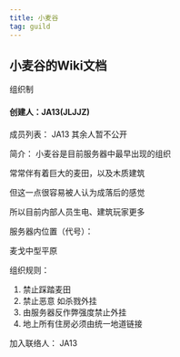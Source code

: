```yaml
---
title: 小麦谷
tag: guild
---
```


## **小麦谷的Wiki文档**

组织制

#### 创建人：JA13(JLJJZ)

成员列表：
JA13
其余人暂不公开

简介：
小麦谷是目前服务器中最早出现的组织

常常伴有着巨大的麦田，以及木质建筑

但这一点很容易被人认为成落后的感觉

所以目前内部人员生电、建筑玩家更多

服务器内位置（代号）：

麦戈中型平原

组织规则：
1. 禁止踩踏麦田
2. 禁止恶意 如杀戮外挂
3. 由服务器反作弊强度禁止外挂
4. 地上所有住房必须由统一地道链接

加入联络人：
JA13